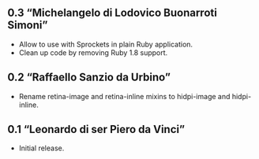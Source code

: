 ## 0.3 “Michelangelo di Lodovico Buonarroti Simoni”
* Allow to use with Sprockets in plain Ruby application.
* Clean up code by removing Ruby 1.8 support.

## 0.2 “Raffaello Sanzio da Urbino”
* Rename retina-image and retina-inline mixins to hidpi-image and hidpi-inline.

## 0.1 “Leonardo di ser Piero da Vinci”
* Initial release.
